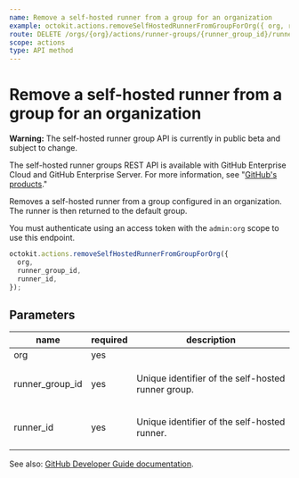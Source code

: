 ```yaml
---
name: Remove a self-hosted runner from a group for an organization
example: octokit.actions.removeSelfHostedRunnerFromGroupForOrg({ org, runner_group_id, runner_id })
route: DELETE /orgs/{org}/actions/runner-groups/{runner_group_id}/runners/{runner_id}
scope: actions
type: API method
---
```


# Remove a self-hosted runner from a group for an organization

**Warning:** The self-hosted runner group API is currently in public beta and subject to change.

The self-hosted runner groups REST API is available with GitHub Enterprise Cloud and GitHub Enterprise Server. For more information, see "[GitHub's products](https://docs.github.com/github/getting-started-with-github/githubs-products)."

Removes a self-hosted runner from a group configured in an organization. The runner is then returned to the default group.

You must authenticate using an access token with the `admin:org` scope to use this endpoint.

```js
octokit.actions.removeSelfHostedRunnerFromGroupForOrg({
  org,
  runner_group_id,
  runner_id,
});
```

## Parameters

<table>
  <thead>
    <tr>
      <th>name</th>
      <th>required</th>
      <th>description</th>
    </tr>
  </thead>
  <tbody>
    <tr><td>org</td><td>yes</td><td>

</td></tr>
<tr><td>runner_group_id</td><td>yes</td><td>

Unique identifier of the self-hosted runner group.

</td></tr>
<tr><td>runner_id</td><td>yes</td><td>

Unique identifier of the self-hosted runner.

</td></tr>
  </tbody>
</table>

See also: [GitHub Developer Guide documentation](https://developer.github.com/v3/actions/self-hosted-runner-groups/#remove-a-self-hosted-runner-from-a-group-for-an-organization).
